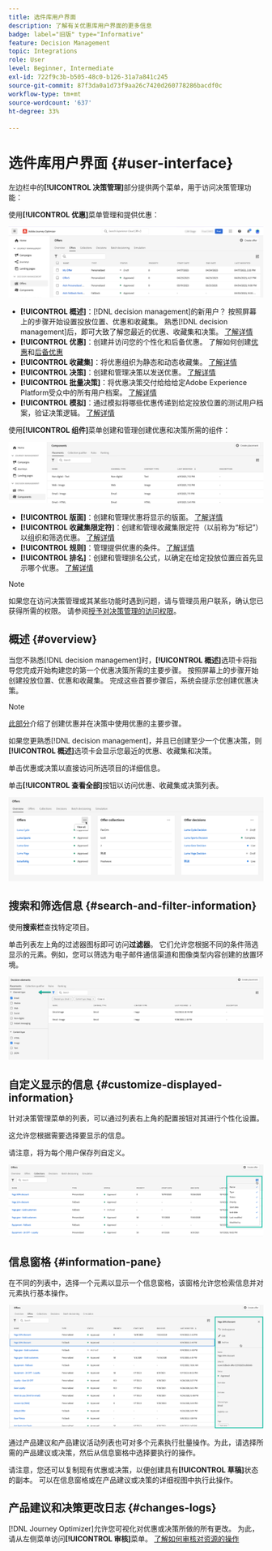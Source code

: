 ```yaml
---
title: 选件库用户界面
description: 了解有关优惠库用户界面的更多信息
badge: label="旧版" type="Informative"
feature: Decision Management
topic: Integrations
role: User
level: Beginner, Intermediate
exl-id: 722f9c3b-b505-48c0-b126-31a7a841c245
source-git-commit: 87f3da0a1d73f9aa26c7420d260778286bacdf0c
workflow-type: tm+mt
source-wordcount: '637'
ht-degree: 33%

---
```


# 选件库用户界面 {#user-interface}

左边栏中的&#x200B;**[!UICONTROL 决策管理]**&#x200B;部分提供两个菜单，用于访问决策管理功能：

使用&#x200B;**[!UICONTROL 优惠]**&#x200B;菜单管理和提供优惠：


![](../assets/offers_menu.png)

* **[!UICONTROL 概述]**：[!DNL decision management]的新用户？ 按照屏幕上的步骤开始设置投放位置、优惠和收藏集。 熟悉[!DNL decision management]后，即可大致了解您最近的优惠、收藏集和决策。 [了解详情](#overview)
* **[!UICONTROL 优惠]**：创建并访问您的个性化和后备优惠。 了解如何创建[优惠](../offer-library/creating-personalized-offers.md)和[后备优惠](../offer-library/creating-fallback-offers.md)
* **[!UICONTROL 收藏集]**：将优惠组织为静态和动态收藏集。 [了解详情](../offer-library/creating-collections.md)
* **[!UICONTROL 决策]**：创建和管理决策以发送优惠。 [了解详情](../offer-activities/create-offer-activities.md)
* **[!UICONTROL 批量决策]**：将优惠决策交付给给给定Adobe Experience Platform受众中的所有用户档案。 [了解详情](../batch-delivery.md)
* **[!UICONTROL 模拟]**：通过模拟将哪些优惠传递到给定投放位置的测试用户档案，验证决策逻辑。 [了解详情](../offer-activities/simulation.md)

使用&#x200B;**[!UICONTROL 组件]**&#x200B;菜单创建和管理创建优惠和决策所需的组件：

![](../assets/offer_activities.png)

* **[!UICONTROL 版面]**：创建和管理优惠将显示的版面。 [了解详情](../offer-library/creating-placements.md)
* **[!UICONTROL 收藏集限定符]**：创建和管理收藏集限定符（以前称为“标记”）以组织和筛选优惠。 [了解详情](../offer-library/creating-tags.md)
* **[!UICONTROL 规则]**：管理提供优惠的条件。 [了解详情](../offer-library/creating-decision-rules.md)
* **[!UICONTROL 排名]**：创建和管理排名公式，以确定在给定投放位置应首先显示哪个优惠。 [了解详情](../ranking/create-ranking-formulas.md)

>[!NOTE]
>
>如果您在访问决策管理或其某些功能时遇到问题，请与管理员用户联系，确认您已获得所需的权限。 请参阅[授予对决策管理的访问权限](starting-offer-decisioning.md#granting-acess-to-decision-management)。

## 概述 {#overview}

当您不熟悉[!DNL decision management]时，**[!UICONTROL 概述]**&#x200B;选项卡将指导您完成开始构建您的第一个优惠决策所需的主要步骤。 按照屏幕上的步骤开始创建投放位置、优惠和收藏集。 完成这些首要步骤后，系统会提示您创建优惠决策。

>[!NOTE]
>
>[此部分](../offer-library/key-steps.md)介绍了创建优惠并在决策中使用优惠的主要步骤。

如果您更熟悉[!DNL decision management]，并且已创建至少一个优惠决策，则&#x200B;**[!UICONTROL 概述]**&#x200B;选项卡会显示您最近的优惠、收藏集和决策。

单击优惠或决策以直接访问所选项目的详细信息。

单击&#x200B;**[!UICONTROL 查看全部]**&#x200B;按钮以访问优惠、收藏集或决策列表。

![](../assets/overview_view-all.png)

## 搜索和筛选信息 {#search-and-filter-information}

使用&#x200B;**搜索栏**&#x200B;查找特定项目。

单击列表左上角的过滤器图标即可访问&#x200B;**过滤器**。 它们允许您根据不同的条件筛选显示的元素。例如，您可以筛选为电子邮件通信渠道和图像类型内容创建的放置环境。

![](../assets/filters.png)

## 自定义显示的信息 {#customize-displayed-information}

针对决策管理菜单的列表，可以通过列表右上角的配置按钮对其进行个性化设置。

这允许您根据需要选择要显示的信息。

请注意，将为每个用户保存列自定义。

![](../assets/columns.png)

## 信息窗格 {#information-pane}

在不同的列表中，选择一个元素以显示一个信息窗格，该窗格允许您检索信息并对元素执行基本操作。

![](../assets/information-pane.png)

通过产品建议和产品建议活动列表也可对多个元素执行批量操作。为此，请选择所需的产品建议或决策，然后从信息窗格中选择要执行的操作。

请注意，您还可以复制现有优惠或决策，以便创建具有&#x200B;**[!UICONTROL 草稿]**&#x200B;状态的副本。 可以在信息窗格或在产品建议或决策的详细视图中执行此操作。

## 产品建议和决策更改日志 {#changes-logs}

[!DNL Journey Optimizer]允许您可视化对优惠或决策所做的所有更改。 为此，请从左侧菜单访问&#x200B;**[!UICONTROL 审核]**&#x200B;菜单。 [了解如何审核对资源的操作](../../privacy/audit-logs.md)
